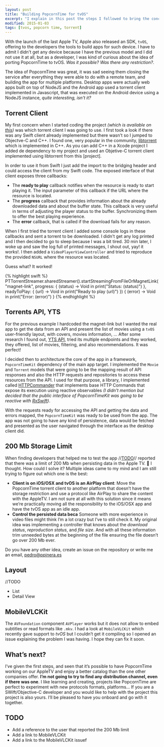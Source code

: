```yaml
---
layout: post
title: "Building PopcornTime for tvOS"
excerpt: "I explain in this post the steps I followed to bring the concept of PopcornTime to tvOS and offering torrent video streaming in the last Apple TV device."
modified: 2015-01-03
tags: [tvos, popcorn time, torrent]
---
```


With the launch of the last Apple TV, Apple also released an SDK, `tvOS`, offering to the developers the tools to build apps for such device. I have to admit I didn't get any device because I have the previous model and I did not use it at all, but as a developer, I was kind of curious about the idea of porting PopcornTime to tvOS. *Was it possible? Was there any restriction?*.

The idea of PopcornTime was great, it was sad seeing them closing the service after everything they were able to do with a remote team, and building the app for multiple platforms. Desktop apps were actually web apps built on top of NodeJS and the Android app used a torrent client implemented in Javascript, that was executed on the Android device using a NodeJS instance, *quite interesting, isn't it?*

## Torrent Client

My first concern when I started coding the project *(which is available on [this][1])*  was which torrent client I was going to use. I first took a look if there was any Swift client already implemented but there wasn't so I jumped to Objectve-C and C++. I found one, very popular in the community, [libtorrent][2] which is implemented in C++. As you can add C++ in a Xcode project I added de dependency to my project and used an Objetive-C torrent client implemented using libtorrent from this [project].

In order to use it from Swift I just add the import to the bridging header and could access the client from my Swift code. The exposed interface of that client exposes three callbacks:

- The **ready to play** callback notifies when the resource is ready to start playing it. The input parameter of this callback if the URL where the resource is located.
- The **progress** callback that provides information about the already downloaded data and about the buffer state. This callback is very useful in terms of adjusting the player status to the buffer. Synchronizing them to offer the best playing experience.
- The **error** callback, that is called if the download fails for any reason.

When I first tried the torrent client I added some console logs in these callbacks and sent a torrent to be downloaded. I didn't get any log printed and I then decided to go to sleep because I was a bit tired. 30 min later, I woke up and saw the log full of printed messages, I shout out, yay! it works!. I then added a `VideoPlayerViewController` and tried to reproduce the provided `NSURL` where the resource was located.

Guess what? It worked!

{% highlight swift %}
PTTorrentStreamer.sharedStreamer().startStreamingFromFileOrMagnetLink("magnet-link", progress: { (status) -\> Void in
   print("Status: \(status)")
}, readyToPlay: { (url) -\> Void in
   print("Ready to play \(url)")
}) { (error) -\> Void in
   print("Error: \(error)")
}
{% endhighlight %}

## Torrents API, YTS
For the previous example I hardcoded the magnet-link but I wanted the real app to get the data from an API and present the list of movies using a `tvOS` user-friendly layout, with covers, movies information, ... After some research I found out, [YTS API][3], tried its multiple endpoints and they worked, they offered, list of movies, filtering, and also recommendations. It was perfect!

I decided then to architecture the core of the app in a framework, `PopcornTimeKit` dependency of the main app target. I implemented the `Movie` and `Torrent` models that were going to be the mapping result of API responses and also the HTTP requests and repositories to access these resources from the API. I used for that purpose, a library, I implemented called [HTTPCommander][4] that implements base HTTP Commands that expose its execution using reactive observables *(I didn't mention but decided that the public interface of PopcornTimeKit was going to be reactive with [RxSwift][5])*.

With the requests ready for accessing the API and getting the data and errors mapped, the `PopcornTimeKit` was ready to be used from the app. The app was not going to have any kind of persistence, data would be fetched and presented as the user navigated through the interface as the desktop client did.

## 200 Mb Storage Limit
When finding developers that helped me to test the app //[TODO][6]// reported that there was a limit of 200 Mb when persisting data in the Apple TV. :shit: I thought. How could I solve it? Multiple ideas came to my mind and I am still trying to figure out which one is the best:

- **Client is on iOS/OSX and tvOS is an AirPlay client**: Move the PopcornTime torrent client to another platform that doesn’t have the storage restriction and use a protocol like AirPlay to share the content with the AppleTV. I am not sure at all with this solution since it means we’re practically moving all the responsibility to the iOS/OSX app and have the tvOS app as an idle app. 
- **Control the persisted data beca** Someone with more experience in video files might think I’m a lot crazy but I’ve to still check it. My original idea was implementing a controller that knows about the *download status*, *reproduction status*, and *file size*. And with all these information trim unneeded bytes at the beginning of the file  ensuring the file doesn’t go over 200 Mb ever.

Do you have any other idea, create an issue on the repository or write me an email, [pedro@ppinera.es][7]

## Layout
//TODO
- List
- Detail View

## MobileVLCKit
The `AVFoundation` component `AVPlayer` works but it does not allow to embed subtitles or read formats like `.mkv`. I had a look at `MobileVLCKit` which recently gave support to *tvOS* but I couldn’t get it compiling so I opened an issue explaining the problem I was having. I hope they can fix it soon.

## What’s next?
I’ve given the first steps, and seen that it’s possible to have PopcornTime working on our AppleTV and enjoy a better catalog than the one other companies offer. **I’m not going to try to find any distribution channel, even if there was one**. I like learning and creating, projects like PopcornTime are perfect to experiment with new protocols formats, platforms… If you are a SWift/Objective-C developer and you would like to help with the project this project is also yours. I’ll be pleased to have you onboard and go with it together.

## TODO
- Add a reference to the user that reported the 200 Mb limit
- Add a link to MobileVLCKit
- Add a link to the MobileVLCKit issuef

[1]:	https://github.com/pepibumur/popcorntimetv
[2]:	link
[3]:	link
[4]:	https://github.com/swiftreactive/httpcommander
[5]:	https://github.com/reactivex/rxswift
[6]:	TODO
[7]:	mailto://pedro@ppinera.es